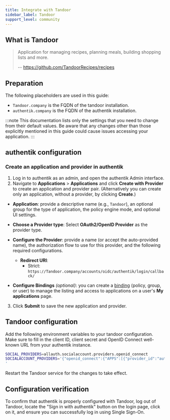 ```yaml
---
title: Integrate with Tandoor
sidebar_label: Tandoor
support_level: community
---
```


## What is Tandoor

> Application for managing recipes, planning meals, building shopping lists and more.
>
> -- https://github.com/TandoorRecipes/recipes

## Preparation

The following placeholders are used in this guide:

- `Tandoor.company` is the FQDN of the tandoor installation.
- `authentik.company` is the FQDN of the authentik installation.

:::note
This documentation lists only the settings that you need to change from their default values. Be aware that any changes other than those explicitly mentioned in this guide could cause issues accessing your application.
:::

## authentik configuration
### Create an application and provider in authentik

1. Log in to authentik as an admin, and open the authentik Admin interface.
2. Navigate to **Applications** > **Applications** and click **Create with Provider** to create an application and provider pair. (Alternatively you can create only an application, without a provider, by clicking **Create**.)

- **Application**: provide a descriptive name (e.g., `Tandoor`), an optional group for the type of application, the policy engine mode, and optional UI settings.

- **Choose a Provider type**: Select **OAuth2/OpenID Provider** as the provider type.

- **Configure the Provider**: provide a name (or accept the auto-provided name), the authorization flow to use for this provider, and the following required configurations.
    - **Redirect URI**:
        - Strict: `https://Tandoor.company/accounts/oidc/authentik/login/callback/`
- **Configure Bindings** _(optional)_: you can create a [binding](/docs/add-secure-apps/flows-stages/bindings/) (policy, group, or user) to manage the listing and access to applications on a user's **My applications** page.

3. Click **Submit** to save the new application and provider.

## Tandoor configuration

Add the following environment variables to your tandoor configuration. Make sure to fill in the client ID, client secret and OpenID Connect well-known URL from your authentik instance.

```sh
SOCIAL_PROVIDERS=allauth.socialaccount.providers.openid_connect
SOCIALACCOUNT_PROVIDERS='{"openid_connect":{"APPS":[{"provider_id":"authentik","name":"authentik","client_id":"<Client ID from authentik>","secret":"<Client Secret from authentik>","settings":{"server_url":"https://authentik.company/application/o/<application slug>/.well-known/openid-configuration"}}]}}
'
```

Restart the Tandoor service for the changes to take effect.

## Configuration verification

To confirm that authentik is properly configured with Tandoor, log out of Tandoor, locate the "Sign in with authentik" button on the login page, click on it, and ensure you can successfully log in using Single Sign-On.
